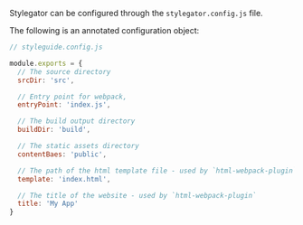 Stylegator can be configured through the `stylegator.config.js` file.

The following is an annotated configuration object:

```js
// styleguide.config.js

module.exports = {
  // The source directory
  srcDir: 'src',

  // Entry point for webpack,
  entryPoint: 'index.js',

  // The build output directory
  buildDir: 'build',

  // The static assets directory
  contentBaes: 'public',

  // The path of the html template file - used by `html-webpack-plugin`
  template: 'index.html',

  // The title of the website - used by `html-webpack-plugin`
  title: 'My App'
}
```
